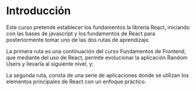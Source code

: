 # Introducción

Este curso pretende establecer los fundamentos la librería React, iniciando con las bases de javascript y los fundamentos de React para posteriormente tomar uno de las dos rutas de aprendizaje.

La primera ruta es una continuación del curso Fundamentos de Frontend, que mediante del uso de React, permite evolucionar la aplicación Random Users y llevarla al siguiente nivel, y;

La segunda ruta, consta de una serie de aplicaciones donde se utilizan los elementos principales de React con un enfoque práctico.